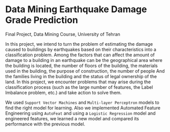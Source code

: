 # Data Mining Earthquake Damage Grade Prediction
Final Project, Data Mining Course, University of Tehran

In this project, we intend to turn the problem of estimating the damage caused to buildings by earthquakes based on their characteristics into a classification problem. 
Among the factors that can affect the amount of damage to a building in an earthquake can be the geographical area where the building is located, 
the number of floors of the building, the materials used in the building, the purpose of construction, the number of people And the families living in the building and the status of legal ownership of the land.
In this project, we encounter problems that may arise during the classification process (such as the large number of features, the Label Imbalance problem, etc.) and take action to solve them.

We used ```Support Vector Machines``` and ```Multi-layer Perceptron``` models to find the right model for learning.
Also we implemented Automated Feature Engineering using ```AutoFeat``` and using a ```Logistic Regression``` model and engineered features, we learned a new model and compared its performance with the previous model.
